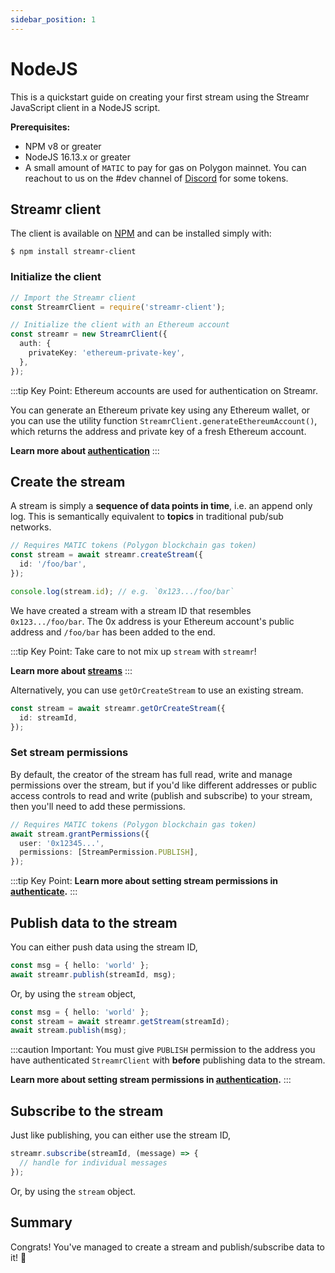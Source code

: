```yaml
---
sidebar_position: 1
---
```


# NodeJS

This is a quickstart guide on creating your first stream using the Streamr JavaScript client in a NodeJS script.

**Prerequisites:**

- NPM v8 or greater
- NodeJS 16.13.x or greater
- A small amount of `MATIC` to pay for gas on Polygon mainnet. You can reachout to us on the #dev channel of [Discord](https://discord.gg/gZAm8P7hK8) for some tokens.

## Streamr client

The client is available on [NPM](https://www.npmjs.com/package/streamr-client) and can be installed simply with:

```shell
$ npm install streamr-client
```

### Initialize the client

```ts
// Import the Streamr client
const StreamrClient = require('streamr-client');

// Initialize the client with an Ethereum account
const streamr = new StreamrClient({
  auth: {
    privateKey: 'ethereum-private-key',
  },
});
```

:::tip Key Point:
Ethereum accounts are used for authentication on Streamr.

You can generate an Ethereum private key using any Ethereum wallet, or you can use the utility function `StreamrClient.generateEthereumAccount()`, which returns the address and private key of a fresh Ethereum account.

**Learn more about [authentication](../usage/authenticate)**
:::

## Create the stream

A stream is simply a **sequence of data points in time**, i.e. an append only log. This is semantically equivalent to **topics** in traditional pub/sub networks.

```ts
// Requires MATIC tokens (Polygon blockchain gas token)
const stream = await streamr.createStream({
  id: '/foo/bar',
});

console.log(stream.id); // e.g. `0x123.../foo/bar`
```

We have created a stream with a stream ID that resembles `0x123.../foo/bar`. The 0x address is your Ethereum account's public address and `/foo/bar` has been added to the end.

:::tip Key Point:
Take care to not mix up `stream` with `streamr`!

**Learn more about [streams](../usage/streams/creating-streams)**
:::

Alternatively, you can use `getOrCreateStream` to use an existing stream.

```ts
const stream = await streamr.getOrCreateStream({
  id: streamId,
});
```

### Set stream permissions

By default, the creator of the stream has full read, write and manage permissions over the stream, but if you'd like different addresses or public access controls to read and write (publish and subscribe) to your stream, then you'll need to add these permissions.

```ts
// Requires MATIC tokens (Polygon blockchain gas token)
await stream.grantPermissions({
  user: '0x12345...',
  permissions: [StreamPermission.PUBLISH],
});
```

:::tip Key Point:
**Learn more about setting stream permissions in [authenticate](../usage/authenticate).**
:::

## Publish data to the stream

You can either push data using the stream ID,

```ts
const msg = { hello: 'world' };
await streamr.publish(streamId, msg);
```

Or, by using the `stream` object,

```ts
const msg = { hello: 'world' };
const stream = await streamr.getStream(streamId);
await stream.publish(msg);
```

:::caution Important:
You must give `PUBLISH` permission to the address you have authenticated `StreamrClient` with **before** publishing data to the stream.

**Learn more about setting stream permissions in [authentication](../usage/authenticate).**
:::

## Subscribe to the stream

Just like publishing, you can either use the stream ID,

```ts
streamr.subscribe(streamId, (message) => {
  // handle for individual messages
});
```

Or, by using the `stream` object.

## Summary

Congrats! You've managed to create a stream and publish/subscribe data to it! 💪
